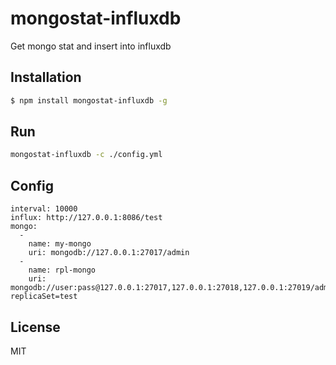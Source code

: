 # mongostat-influxdb

Get mongo stat and insert into influxdb

## Installation

```bash
$ npm install mongostat-influxdb -g
```

## Run

```bash
mongostat-influxdb -c ./config.yml
```

## Config

```
interval: 10000
influx: http://127.0.0.1:8086/test
mongo:
  -
    name: my-mongo
    uri: mongodb://127.0.0.1:27017/admin
  -
    name: rpl-mongo
    uri: mongodb://user:pass@127.0.0.1:27017,127.0.0.1:27018,127.0.0.1:27019/admin?replicaSet=test
```

## License

MIT
